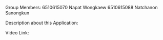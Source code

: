 Group Members:
6510615070 Napat Wongkaew
6510615088 Natchanon Sanongkun

Description about this Application:

Video Link:
